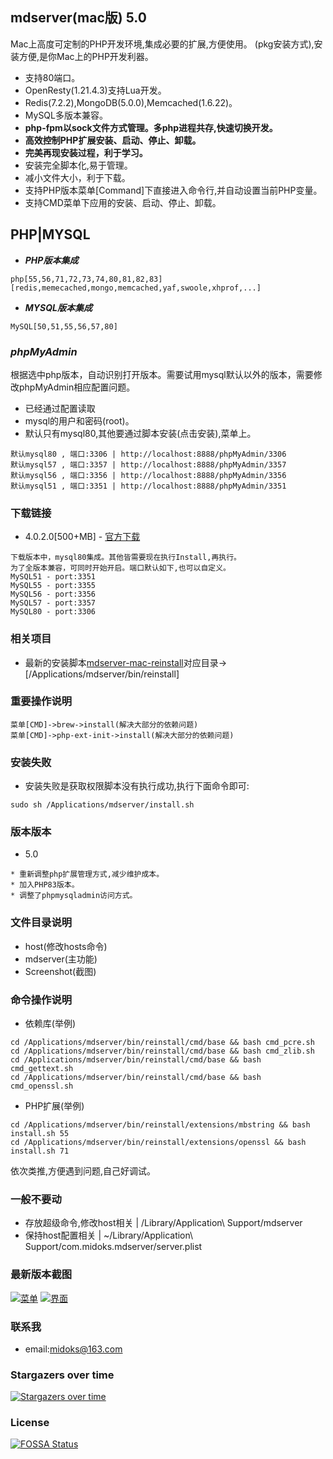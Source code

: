 ## mdserver(mac版) 5.0

Mac上高度可定制的PHP开发环境,集成必要的扩展,方便使用。
(pkg安装方式),安装方便,是你Mac上的PHP开发利器。


- 支持80端口。
- OpenResty(1.21.4.3)支持Lua开发。
- Redis(7.2.2),MongoDB(5.0.0),Memcached(1.6.22)。
- MySQL多版本兼容。
- **php-fpm以sock文件方式管理。多php进程共存,快速切换开发。**
- **高效控制PHP扩展安装、启动、停止、卸载。**
- **完美再现安装过程，利于学习。**
- 安装完全脚本化,易于管理。
- 减小文件大小，利于下载。
- 支持PHP版本菜单[Command]下直接进入命令行,并自动设置当前PHP变量。
- 支持CMD菜单下应用的安装、启动、停止、卸载。

## PHP|MYSQL

- ***PHP版本集成***

```
php[55,56,71,72,73,74,80,81,82,83]
[redis,memecached,mongo,memcached,yaf,swoole,xhprof,...]
```

- ***MYSQL版本集成***

```
MySQL[50,51,55,56,57,80]
```

### ***phpMyAdmin***

根据选中php版本，自动识别打开版本。需要试用mysql默认以外的版本，需要修改phpMyAdmin相应配置问题。

- 已经通过配置读取
- mysql的用户和密码(root)。
- 默认只有mysql80,其他要通过脚本安装(点击安装),菜单上。

```
默认mysql80 , 端口:3306 | http://localhost:8888/phpMyAdmin/3306
默认mysql57 , 端口:3357 | http://localhost:8888/phpMyAdmin/3357
默认mysql56 , 端口:3356 | http://localhost:8888/phpMyAdmin/3356
默认mysql51 , 端口:3351 | http://localhost:8888/phpMyAdmin/3351

```

### 下载链接

- 4.0.2.0[500+MB] - [官方下载](https://github.com/midoks/mdserver-mac/releases/download/4.0.2.0/mdserver4.0.2.0.mpkg.zip)

```
下载版本中，mysql80集成。其他皆需要现在执行Install,再执行。
为了全版本兼容，可同时开始开启。端口默认如下,也可以自定义。
MySQL51 - port:3351
MySQL55 - port:3355
MySQL56 - port:3356
MySQL57 - port:3357
MySQL80 - port:3306
```

### 相关项目

- 最新的安装脚本[mdserver-mac-reinstall](https://github.com/midoks/mdserver-mac-reinstall)对应目录->[/Applications/mdserver/bin/reinstall]

### 重要操作说明

```
菜单[CMD]->brew->install(解决大部分的依赖问题)
菜单[CMD]->php-ext-init->install(解决大部分的依赖问题)

```

### 安装失败

- 安装失败是获取权限脚本没有执行成功,执行下面命令即可:

```
sudo sh /Applications/mdserver/install.sh
```

### 版本版本

- 5.0

```
* 重新调整php扩展管理方式,减少维护成本。
* 加入PHP83版本。
* 调整了phpmysqladmin访问方式。
```

### 文件目录说明
- host(修改hosts命令)
- mdserver(主功能)
- Screenshot(截图)

### 命令操作说明

- 依赖库(举例)

```
cd /Applications/mdserver/bin/reinstall/cmd/base && bash cmd_pcre.sh
cd /Applications/mdserver/bin/reinstall/cmd/base && bash cmd_zlib.sh
cd /Applications/mdserver/bin/reinstall/cmd/base && bash cmd_gettext.sh
cd /Applications/mdserver/bin/reinstall/cmd/base && bash cmd_openssl.sh
```

- PHP扩展(举例)

```
cd /Applications/mdserver/bin/reinstall/extensions/mbstring && bash install.sh 55
cd /Applications/mdserver/bin/reinstall/extensions/openssl && bash install.sh 71
```

依次类推,方便遇到问题,自己好调试。


### 一般不要动
- 存放超级命令,修改host相关 | /Library/Application\ Support/mdserver 
- 保持host配置相关 | ~/Library/Application\ Support/com.midoks.mdserver/server.plist


### 最新版本截图

[![菜单](/Screenshot/Screenshot_menu.png)](/Screenshot/Screenshot_menu.png)
[![界面](/Screenshot/Screenshot_3.png)](/Screenshot/Screenshot_3.png)



### 联系我
- email:midoks@163.com

### Stargazers over time

[![Stargazers over time](https://starchart.cc/midoks/mdserver-mac.svg)](https://starchart.cc/midoks/mdserver-mac)

### License

[![FOSSA Status](https://app.fossa.io/api/projects/git%2Bgithub.com%2Fmidoks%2Fmdserver-mac.svg?type=shield)](https://app.fossa.io/projects/git%2Bgithub.com%2Fmidoks%2Fmdserver-mac?ref=badge_shield)